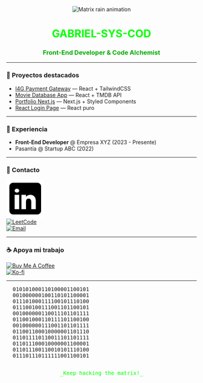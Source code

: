 <p align="center">
  <img src="https://media.giphy.com/media/l0MYt5jPR6QX5pnqM/giphy.gif" alt="Matrix rain animation" width="600" />
</p>

<h1 align="center" style="color:#0f0;">GABRIEL-SYS-COD</h1>
<h3 align="center" style="color:#0a0;">Front-End Developer & Code Alchemist</h3>

---

### 🚀 Proyectos destacados

- [I4G Payment Gateway](https://github.com/GABRIEL-SYS-COD/I4G-Payment-Gateway) — React + TailwindCSS  
- [Movie Database App](https://github.com/GABRIEL-SYS-COD/movie-database) — React + TMDB API  
- [Portfolio Next.js](https://github.com/GABRIEL-SYS-COD/portfolio-next) — Next.js + Styled Components  
- [React Login Page](https://github.com/GABRIEL-SYS-COD/react-login-page) — React puro  

---

### 💼 Experiencia

- **Front-End Developer** @ Empresa XYZ (2023 - Presente)  
- Pasantía @ Startup ABC (2022)  

---

### 🔗 Contacto

[![LinkedIn](https://raw.githubusercontent.com/simple-icons/simple-icons/develop/icons/linkedin.svg)](https://linkedin.com/in/gersongz/)  
[![LeetCode](https://raw.githubusercontent.com/simple-icons/simple-icons/develop/icons/leetcode.svg)](https://leetcode.com/gabriel-sys-cod/)  
[![Email](https://raw.githubusercontent.com/simple-icons/simple-icons/develop/icons/gmail.svg)](mailto:tuemail@dominio.com)  

---

### ☕ Apoya mi trabajo

[![Buy Me A Coffee](https://cdn.buymeacoffee.com/buttons/v2/default-yellow.png)](https://www.buymeacoffee.com/gabrielsyscod)  
[![Ko-fi](https://cdn.ko-fi.com/cdn/kofi3.png?v=3)](https://ko-fi.com/gabrielsyscod)  

---

<p align="center" style="color:#0f0; font-family: monospace;">
  <pre>
  010101000110100001100101
  001000000100110101100001
  011101000111100101110100
  011100100111001101100101
  001000000110011101101111
  011001000110111101100100
  001000000111001101101111
  011001100010000001101110
  011011110110011101101111
  011011100010000001100001
  011011100110010101110100
  011101110111111001100101
  </pre>
</p>
<p align="center" style="color:#0f0; font-family: monospace;">
  _Keep hacking the matrix!_
</p>
